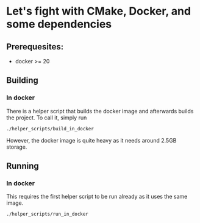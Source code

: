 # Let's fight with CMake, Docker, and some dependencies

## Prerequesites:

- docker >= 20

## Building

### In docker

There is a helper script that builds the docker image and afterwards builds the project.
To call it, simply run

```sh
./helper_scripts/build_in_docker
```

However, the docker image is quite heavy as it needs around 2.5GB storage.

## Running

### In docker

This requires the first helper script to be run already as it uses the same image.

```sh
./helper_scripts/run_in_docker
```
